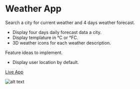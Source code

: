 # Weather App

Search a city for current weather and 4 days weather forecast.

- Display four days daily forecast data a city.
- Display templature in °C or °FC.
- 3D weather icons for each weather description.

Feature ideas to implement.

- Display user location by default.

[Live App](https://aadeleye.github.io/weather-app/)

![alt text]('https://github.com/a-adeleye/weather-app/blob/main/weather-app%20screenshot.png "App Preview")

